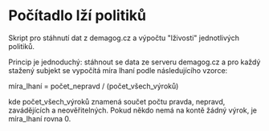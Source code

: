 # Počítadlo lží politiků
Skript pro stáhnutí dat z demagog.cz a výpočtu "lživosti" jednotlivých politiků.

Princip je jednoduchý: stáhnout se data ze serveru demagog.cz a pro každý stažený subjekt se vypočítá míra lhaní podle následujícího vzorce:

míra\_lhaní = počet\_nepravd / (počet\_všech\_výroků)

kde počet\_všech\_výroků znamená součet počtu pravda, nepravd, zavádějících a neověřitelných. Pokud někdo nemá na kontě žádný výrok, je míra\_lhaní rovna 0.
